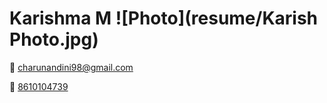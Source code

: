 Karishma M                                                                                            ![Photo](resume/Karish Photo.jpg)
===
                                                                                        

:email:  [charunandini98@gmail.com](charunandini98@gmail.com)

:iphone: [8610104739](8610104739)

